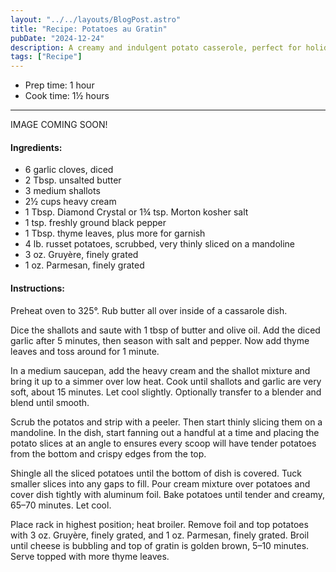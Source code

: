 ```yaml
---
layout: "../../layouts/BlogPost.astro"
title: "Recipe: Potatoes au Gratin"
pubDate: "2024-12-24"
description: A creamy and indulgent potato casserole, perfect for holiday gatherings, that will leave you and your guests wanting more every year.
tags: ["Recipe"]
---
```


<ul class="recipe-meta">
    <li>Prep time: 1 hour</li>
    <li>Cook time: 1½ hours</li>
</ul>

---

IMAGE COMING SOON!

<h4>Ingredients:</h4>

<ul>
    <li itemProp="recipeIngredient">6 garlic cloves, diced</li>
    <li itemProp="recipeIngredient">2 Tbsp. unsalted butter</li>
    <li itemProp="recipeIngredient">3 medium shallots</li>
    <li itemProp="recipeIngredient">2½ cups heavy cream</li>
    <li itemProp="recipeIngredient">1 Tbsp. Diamond Crystal or 1¾ tsp. Morton kosher salt</li>
    <li itemProp="recipeIngredient">1 tsp. freshly ground black pepper</li>
    <li itemProp="recipeIngredient">1 Tbsp. thyme leaves, plus more for garnish</li>
    <li itemProp="recipeIngredient">4 lb. russet potatoes, scrubbed, very thinly sliced on a mandoline</li>
    <li itemProp="recipeIngredient">3 oz. Gruyère, finely grated</li>
    <li itemProp="recipeIngredient">1 oz. Parmesan, finely grated</li>
</ul>

<h4>Instructions:</h4>

<p itemProp="recipeInstruction">Preheat oven to 325°. Rub butter all over inside of a cassarole dish.</p>

<p itemProp="recipeInstruction">Dice the shallots and saute with 1 tbsp of butter and olive oil. Add the diced garlic after 5 minutes, then season with salt and pepper. Now add thyme leaves and toss around for 1 minute.</p>

<p itemProp="recipeInstruction">In a medium saucepan, add the heavy cream and the shallot mixture and bring it up to a simmer over low heat. Cook until shallots and garlic are very soft, about 15 minutes. Let cool slightly. Optionally transfer to a blender and blend until smooth.</p>

<p itemProp="recipeInstruction">Scrub the potatos and strip with a peeler. Then start thinly slicing them on a mandoline. In the dish, start fanning out a handful at a time and placing the potato slices at an angle to ensures every scoop will have tender potatoes from the bottom and crispy edges from the top.</p>

<p itemProp="recipeInstruction">Shingle all the sliced potatoes until the bottom of dish is covered. Tuck smaller slices into any gaps to fill. Pour cream mixture over potatoes and cover dish tightly with aluminum foil. Bake potatoes until tender and creamy, 65–70 minutes. Let cool.</p>

<p itemProp="recipeInstruction">Place rack in highest position; heat broiler. Remove foil and top potatoes with 3 oz. Gruyère, finely grated, and 1 oz. Parmesan, finely grated. Broil until cheese is bubbling and top of gratin is golden brown, 5–10 minutes. Serve topped with more thyme leaves.</p>
